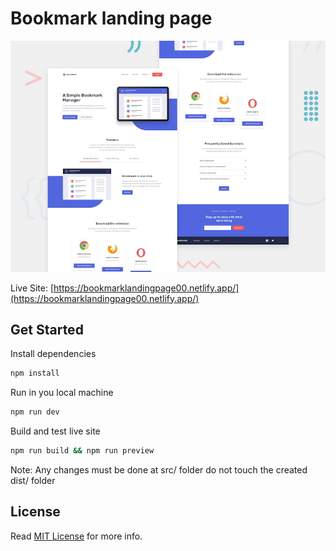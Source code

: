 # Bookmark landing page

![Design preview for the Bookmark landing page](./public/desktop-preview.jpg)

Live Site: [https://bookmarklandingpage00.netlify.app/](https://bookmarklandingpage00.netlify.app/)

## Get Started

Install dependencies

```bash
npm install
```

Run in you local machine

```bash
npm run dev
```

Build and test live site

```bash
npm run build && npm run preview
```

Note: Any changes must be done at src/ folder do not touch the created dist/ folder

## License

Read [MIT License](https://github.com/AlwinJun/bookmark-landing-page/blob/main/LICENSE) for more info.
